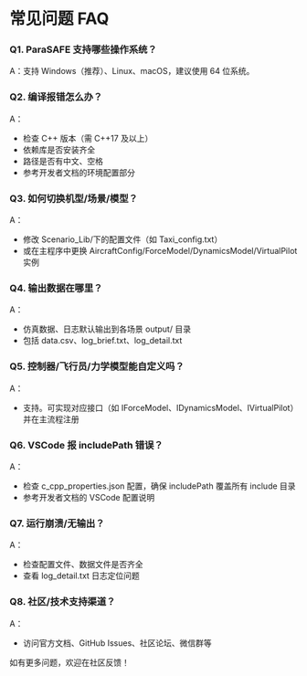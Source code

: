 # 常见问题 FAQ

### Q1. ParaSAFE 支持哪些操作系统？
A：支持 Windows（推荐）、Linux、macOS，建议使用 64 位系统。

### Q2. 编译报错怎么办？
A：
- 检查 C++ 版本（需 C++17 及以上）
- 依赖库是否安装齐全
- 路径是否有中文、空格
- 参考开发者文档的环境配置部分

### Q3. 如何切换机型/场景/模型？
A：
- 修改 Scenario_Lib/下的配置文件（如 Taxi_config.txt）
- 或在主程序中更换 AircraftConfig/ForceModel/DynamicsModel/VirtualPilot 实例

### Q4. 输出数据在哪里？
A：
- 仿真数据、日志默认输出到各场景 output/ 目录
- 包括 data.csv、log_brief.txt、log_detail.txt

### Q5. 控制器/飞行员/力学模型能自定义吗？
A：
- 支持。可实现对应接口（如 IForceModel、IDynamicsModel、IVirtualPilot）并在主流程注册

### Q6. VSCode 报 includePath 错误？
A：
- 检查 c_cpp_properties.json 配置，确保 includePath 覆盖所有 include 目录
- 参考开发者文档的 VSCode 配置说明

### Q7. 运行崩溃/无输出？
A：
- 检查配置文件、数据文件是否齐全
- 查看 log_detail.txt 日志定位问题

### Q8. 社区/技术支持渠道？
A：
- 访问官方文档、GitHub Issues、社区论坛、微信群等

如有更多问题，欢迎在社区反馈！ 
